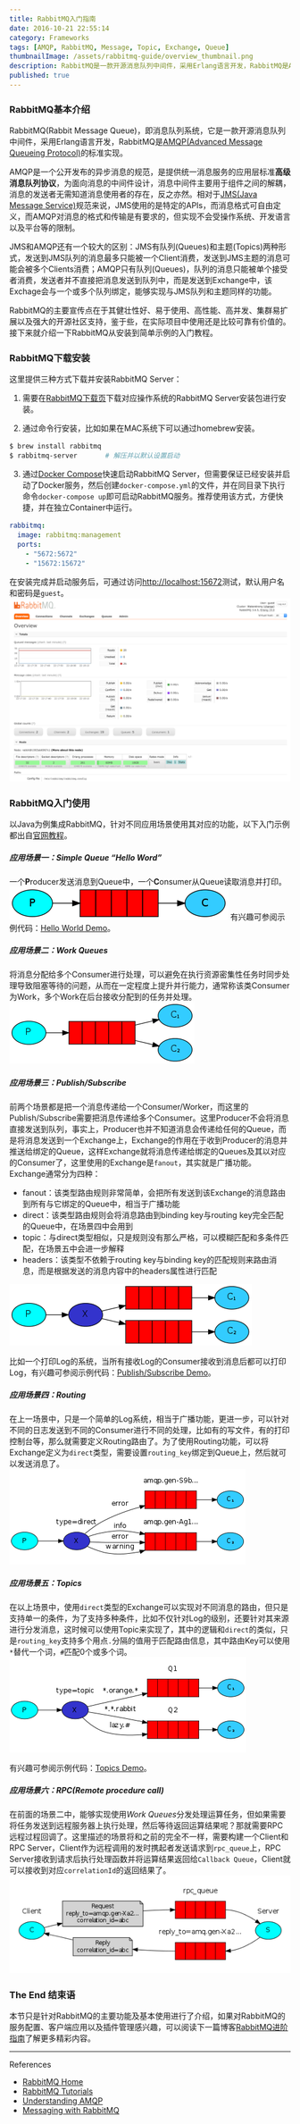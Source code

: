 ```yaml
---
title: RabbitMQ入门指南
date: 2016-10-21 22:55:14
category: Frameworks
tags: [AMQP, RabbitMQ, Message, Topic, Exchange, Queue]
thumbnailImage: /assets/rabbitmq-guide/overview_thumbnail.png
description: RabbitMQ是一款开源消息队列中间件，采用Erlang语言开发，RabbitMQ是AMQP的标准实现，在易用性、扩展性、高可用性等方面表现不错。
published: true
---
```


### RabbitMQ基本介绍
RabbitMQ(Rabbit Message Queue)，即消息队列系统，它是一款开源消息队列中间件，采用Erlang语言开发，RabbitMQ是[AMQP(Advanced Message Queueing Protocol)](https://spring.io/understanding/AMQP)的标准实现。

AMQP是一个公开发布的异步消息的规范，是提供统一消息服务的应用层标准**高级消息队列协议**，为面向消息的中间件设计，消息中间件主要用于组件之间的解耦，消息的发送者无需知道消息使用者的存在，反之亦然。相对于[JMS(Java Message Service)](https://en.wikipedia.org/wiki/Java_Message_Service)规范来说，JMS使用的是特定的APIs，而消息格式可自由定义，而AMQP对消息的格式和传输是有要求的，但实现不会受操作系统、开发语言以及平台等的限制。

JMS和AMQP还有一个较大的区别：JMS有队列(Queues)和主题(Topics)两种形式，发送到JMS队列的消息最多只能被一个Client消费，发送到JMS主题的消息可能会被多个Clients消费；AMQP只有队列(Queues)，队列的消息只能被单个接受者消费，发送者并不直接把消息发送到队列中，而是发送到Exchange中，该Exchage会与一个或多个队列绑定，能够实现与JMS队列和主题同样的功能。

RabbitMQ的主要宣传点在于其健壮性好、易于使用、高性能、高并发、集群易扩展以及强大的开源社区支持，鉴于些，在实际项目中使用还是比较可靠有价值的。接下来就介绍一下RabbitMQ从安装到简单示例的入门教程。

### RabbitMQ下载安装
这里提供三种方式下载并安装RabbitMQ Server：
1. 需要在[RabbitMQ下载页](https://www.rabbitmq.com/download.html)下载对应操作系统的RabbitMQ Server安装包进行安装。

2. 通过命令行安装，比如如果在MAC系统下可以通过homebrew安装。
``` bash
$ brew install rabbitmq
$ rabbitmq-server       # 解压并以默认设置启动
```

3. 通过[Docker Compose](https://docs.docker.com/compose/)快速启动RabbitMQ Server，但需要保证已经安装并启动了Docker服务，然后创建`docker-compose.yml`的文件，并在同目录下执行命令`docker-compose up`即可启动RabbitMQ服务。推荐使用该方式，方便快捷，并在独立Container中运行。
``` yml docker-compose.yml
rabbitmq:
  image: rabbitmq:management
  ports:
    - "5672:5672"
    - "15672:15672"
```

在安装完成并启动服务后，可通过访问[http://localhost:15672](http://localhost:15672)测试，默认用户名和密码是`guest`。
![](/assets/rabbitmq-guide/overview_totals.png)

### RabbitMQ入门使用

以Java为例集成RabbitMQ，针对不同应用场景使用其对应的功能，以下入门示例都出自[官网教程](http://www.rabbitmq.com/getstarted.html)。

##### 应用场景一：Simple Queue “Hello Word”
一个**P**roducer发送消息到Queue中，一个**C**onsumer从Queue读取消息并打印。
![](/assets/rabbitmq-guide/simple_queue.png)
有兴趣可参阅示例代码：[Hello World Demo](https://github.com/Waterstrong/spring-rabbitmq/tree/master/src/main/java/ws/demo/rabbitmq/message/helloWorld)。

##### 应用场景二：Work Queues
将消息分配给多个Consumer进行处理，可以避免在执行资源密集性任务时同步处理导致阻塞等待的问题，从而在一定程度上提升并行能力，通常称该类Consumer为Work，多个Work在后台接收分配到的任务并处理。
![](/assets/rabbitmq-guide/work_queues.png)

##### 应用场景三：Publish/Subscribe
前两个场景都是把一个消息传递给一个Consumer/Worker，而这里的Publish/Subscribe需要把消息传递给多个Consumer。这里Producer不会将消息直接发送到队列，事实上，Producer也并不知道消息会传递给任何的Queue，而是将消息发送到一个Exchange上，Exchange的作用在于收到Producer的消息并推送给绑定的Queue，这样Exchange就将消息传递给绑定的Queues及其以对应的Consumer了，这里使用的Exchange是`fanout`，其实就是广播功能。Exchange通常分为四种：
- fanout：该类型路由规则非常简单，会把所有发送到该Exchange的消息路由到所有与它绑定的Queue中，相当于广播功能
- direct：该类型路由规则会将消息路由到binding key与routing key完全匹配的Queue中，在场景四中会用到
- topic：与direct类型相似，只是规则没有那么严格，可以模糊匹配和多条件匹配，在场景五中会进一步解释
- headers：该类型不依赖于routing key与binding key的匹配规则来路由消息，而是根据发送的消息内容中的headers属性进行匹配

![](/assets/rabbitmq-guide/publish_subscribe.png)

比如一个打印Log的系统，当所有接收Log的Consumer接收到消息后都可以打印Log，有兴趣可参阅示例代码：[Publish/Subscribe Demo](https://github.com/Waterstrong/spring-rabbitmq/tree/master/src/main/java/ws/demo/rabbitmq/message/publishsubscribe)。

##### 应用场景四：Routing
在上一场景中，只是一个简单的Log系统，相当于广播功能，更进一步，可以针对不同的日志发送到不同的Consumer进行不同的处理，比如有的写文件，有的打印控制台等，那么就需要定义Routing路由了。为了使用Routing功能，可以将Exchange定义为`direct`类型，需要设置`routing_key`绑定到Queue上，然后就可以发送消息了。
![](/assets/rabbitmq-guide/routing.png)

##### 应用场景五：Topics
在以上场景中，使用`direct`类型的Exchange可以实现对不同消息的路由，但只是支持单一的条件，为了支持多种条件，比如不仅针对Log的级别，还要针对其来源进行分发消息，这时候可以使用Topic来实现了，其中的逻辑和`direct`的类似，只是`routing_key`支持多个用点`.`分隔的值用于匹配路由信息，其中路由Key可以使用`*`替代一个词，`#`匹配0个或多个词。
![](/assets/rabbitmq-guide/topics.png)

有兴趣可参阅示例代码：[Topics Demo](https://github.com/Waterstrong/spring-rabbitmq/tree/master/src/main/java/ws/demo/rabbitmq/message/topics)。

##### 应用场景六：RPC(Remote procedure call)
在前面的场景二中，能够实现使用*Work Queues*分发处理运算任务，但如果需要将任务发送到远程服务器上执行处理，然后等待返回运算结果呢？那就需要RPC远程过程回调了。这里描述的场景将和之前的完全不一样，需要构建一个Client和RPC Server，Client作为远程调用的发时携起者发送请求到`rpc_queue`上，RPC Server接收到请求后执行处理函数并将运算结果返回给`Callback Queue`，Client就可以接收到对应`correlationId`的返回结果了。
![](/assets/rabbitmq-guide/rpc.png)


### The End 结束语
本节只是针对RabbitMQ的主要功能及基本使用进行了介绍，如果对RabbitMQ的服务配置、客户端应用以及插件管理感兴趣，可以阅读下一篇博客[RabbitMQ进阶指南](/rabbitmq-prfessional)了解更多精彩内容。

----
References

* [RabbitMQ Home](http://www.rabbitmq.com/)
* [RabbitMQ Tutorials](http://www.rabbitmq.com/getstarted.html)
* [Understanding AMQP](https://spring.io/understanding/AMQP)
* [Messaging with RabbitMQ](https://spring.io/guides/gs/messaging-rabbitmq/)